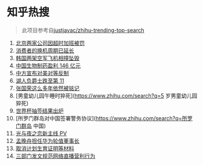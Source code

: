 # 知乎热搜

> 此项目参考自[justjavac/zhihu-trending-top-search](https://github.com/justjavac/zhihu-trending-top-search/blob/main/utils.ts)

<!-- BEGIN -->
  <!-- 最后更新时间:Sat Apr 02 2022 06:14:42 GMT+0000 (Coordinated Universal Time) -->
  1. [北京两家公司因超时加班被罚](https://www.zhihu.com/search?q=超时加班)
1. [消费者的换机周期已延长](https://www.zhihu.com/search?q=换机)
1. [韩国两架空军飞机相撞坠毁](https://www.zhihu.com/search?q=韩国空军飞机)
1. [中国生物制药盈利 146 亿元](https://www.zhihu.com/search?q=中国生物制药)
1. [中方宣布对美对等反制](https://www.zhihu.com/search?q=中方宣布对美对等反制)
1. [湖人负爵士跌至第 11](https://www.zhihu.com/search?q=湖人)
1. [张国荣这么多年依然被铭记](https://www.zhihu.com/search?q=张国荣)
1. [男童幼儿园午睡时猝死](https://www.zhihu.com/search?q=5 岁男童幼儿园猝死)
1. [世界杯抽签结果出炉](https://www.zhihu.com/search?q=世界杯抽签)
1. [所罗门群岛对中国签署警务协议](https://www.zhihu.com/search?q=所罗门群岛 中国)
1. [光与夜之恋新主线 PV](https://www.zhihu.com/search?q=光与夜之恋)
1. [孟晚舟担任华为轮值董事长](https://www.zhihu.com/search?q=孟晚舟)
1. [取消计划生育证明等材料](https://www.zhihu.com/search?q=取消计划生育证明等材料)
1. [三部门发文规范网络直播营利行为](https://www.zhihu.com/search?q=规范网络直播盈利)
  <!-- END -->